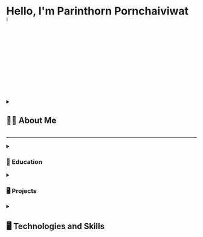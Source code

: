 <h1> Hello, I'm Parinthorn Pornchaiviwat
<img src="https://media.giphy.com/media/hvRJCLFzcasrR4ia7z/giphy.gif" width="5%"></h1>
<details>
  <summary>
    <h2>👩‍🦰 About Me</h2>
  </summary>
  
I...

</details>
<hr>
<details>
  <summary>
  <h3> 🏫 Education </h3>
  </summary>
  
* Bachelor of Engineering in Computer Engineering 2022 - Present
</details>

<details>
  <summary>
  <h3> 🖥️ Projects </h3>
  </summary>
  
</details>

<details>
  <summary>
   <h2>🖥️ Technologies and Skills</h2>
  </summary>

<details>
  <summary>
    <h3> 📚 Version control </h3>
  </summary>
  
  [![Git](https://img.shields.io/badge/git-orange?style=for-the-badge&logo=git&logoColor=white)](#)
  [![GitHub](https://img.shields.io/badge/github-purple?style=for-the-badge&logo=github&logoColor=white)](#)
  
</details>

<details>
  <summary>
    <h3> 📚 Machine Learning </h3>
  </summary>
</details>

</details>
